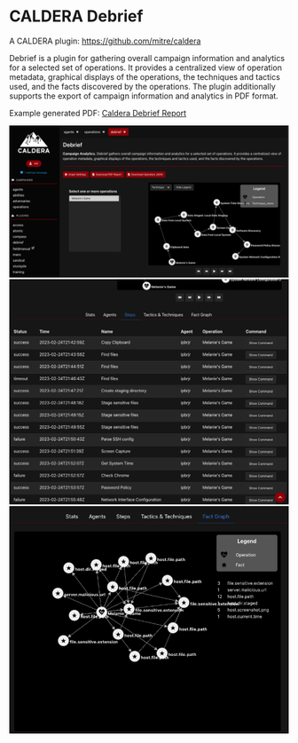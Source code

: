 # CALDERA Debrief

A CALDERA plugin: https://github.com/mitre/caldera

Debrief is a plugin for gathering overall campaign information and analytics for a selected set of 
operations. It provides a centralized view of operation metadata, graphical displays of the operations, 
the techniques and tactics used, and the facts discovered by the operations. The plugin additionally 
supports the export of campaign information and analytics in PDF format.

Example generated PDF: [Caldera Debrief Report](docs/debrief_2023-02-24_17-08-14.pdf)

![plugin home](docs/debrief1.png)
![plugin home](docs/debrief2.png)
![plugin home](docs/debrief3.png)
